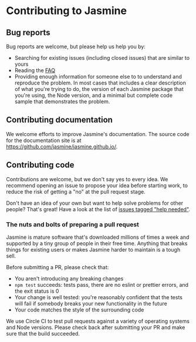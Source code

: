 # Contributing to Jasmine

## Bug reports

Bug reports are welcome, but please help us help you by:

* Searching for existing issues (including closed issues) that are similar to
  yours
* Reading the [FAQ](https://jasmine.github.io/pages/faq.html)
* Providing enough information for someone else to to understand and reproduce
  the problem. In most cases that includes a clear description of what you're
  trying to do, the version of each Jasmine package that you're using, the Node
  version, and a minimal but complete code sample that demonstrates the problem.

## Contributing documentation

We welcome efforts to improve Jasmine's documentation. The source code for the
documentation site is at <https://github.com/jasmine/jasmine.github.io/>.

## Contributing code

Contributions are welcome, but we don't say yes to every idea. We recommend
opening an issue to propose your idea before starting work, to reduce the risk
of getting a "no" at the pull request stage.

Don't have an idea of your own but want to help solve problems for other
people? That's great! Have a look at the list of
[issues tagged "help needed"](https://github.com/issues?q=is%3Aopen+is%3Aissue+org%3Ajasmine+sort%3Aupdated-desc).

### The nuts and bolts of preparing a pull request

Jasmine is mature software that's downloaded millions of times a week and
supported by a tiny group of people in their free time. Anything that breaks
things for existing users or makes Jasmine harder to maintain is a tough sell.

Before submitting a PR, please check that:

* You aren't introducing any breaking changes
* `npm test` succeeds: tests pass, there are no eslint or prettier errors,
   and the exit status is 0
* Your change is well tested: you're reasonably confident that the tests will
  fail if somebody breaks your new functionality in the future
* Your code matches the style of the surrounding code


We use Circle CI to test pull requests against a variety of operating systems
and Node versions. Please check back after submitting your PR and make sure
that the build succeeded.
